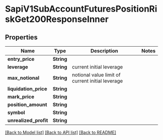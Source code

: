 # SapiV1SubAccountFuturesPositionRiskGet200ResponseInner

## Properties

Name | Type | Description | Notes
------------ | ------------- | ------------- | -------------
**entry_price** | **String** |  | 
**leverage** | **String** | current initial leverage | 
**max_notional** | **String** | notional value limit of current initial leverage | 
**liquidation_price** | **String** |  | 
**mark_price** | **String** |  | 
**position_amount** | **String** |  | 
**symbol** | **String** |  | 
**unrealized_profit** | **String** |  | 

[[Back to Model list]](../README.md#documentation-for-models) [[Back to API list]](../README.md#documentation-for-api-endpoints) [[Back to README]](../README.md)


